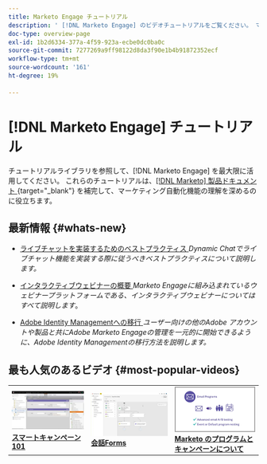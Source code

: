 ```yaml
---
title: Marketo Engage チュートリアル
description: ' [!DNL Marketo Engage] のビデオチュートリアルをご覧ください。 マーケティング自動化機能の使用方法などに関する理解を深めましょう。'
doc-type: overview-page
exl-id: 1b2d6334-377a-4f59-923a-ecbe0dc0ba0c
source-git-commit: 7277269a9ff98122d8da3f90e1b4b91872352ecf
workflow-type: tm+mt
source-wordcount: '161'
ht-degree: 19%

---
```


# [!DNL Marketo Engage] チュートリアル

チュートリアルライブラリを参照して、[!DNL Marketo Engage] を最大限に活用してください。 これらのチュートリアルは、[[!DNL Marketo]  製品ドキュメント ](https://experienceleague.adobe.com/docs/marketo/using/home.html?lang=ja){target="_blank"} を補完して、マーケティング自動化機能の理解を深めるのに役立ちます。

<!-- <div id="recs-overview-body-1"></div>
<div id="recs-overview-body-2"></div>
<div id="recs-overview-body-3"></div>
<div id="recs-overview-body-4"></div>
<div id="recs-overview-body-5"></div>
<div id="recs-overview-body-6"></div> -->

## 最新情報 {#whats-new}

* [ ライブチャットを実装するためのベストプラクティス ](https://experienceleague.adobe.com/en/docs/marketo-learn/tutorials/dynamic-chat/live-chat-best-practices)
  _Dynamic Chatでライブチャット機能を実装する際に従うべきベストプラクティスについて説明します。_

* [ インタラクティブウェビナーの概要 ](https://experienceleague.adobe.com/en/docs/marketo-learn/tutorials/events/interactive-webinars-overview)
  _Marketo Engageに組み込まれているウェビナープラットフォームである、インタラクティブウェビナーについてはすべて説明します_。

* [Adobe Identity Managementへの移行 ](https://experienceleague.adobe.com/ja/docs/marketo-learn/tutorials/fundamentals/migrating-to-adobe-identity-management)
  _ユーザー向けの他のAdobe アカウントや製品と共にAdobe Marketo Engageの管理を一元的に開始できるように、Adobe Identity Managementの移行方法を説明します。_

## 最も人気のあるビデオ {#most-popular-videos}

<table>
<tr>
<td>
<a href="https://experienceleague.adobe.com/ja/docs/marketo-learn/tutorials/programs-and-campaigns/smart-campaigns-101"><img alt="スマートキャンペーン 101 のサムネール画像" src="assets/tutorials-homepage-1.png"></a>
<div><a href="https://experienceleague.adobe.com/ja/docs/marketo-learn/tutorials/programs-and-campaigns/smart-campaigns-101"><strong>スマートキャンペーン 101</strong></a></div>
</td>
<td>
<a href="https://experienceleague.adobe.com/en/docs/marketo-learn/tutorials/dynamic-chat/conversational-forms"><img alt="会話型Formsのサムネール画像" src="assets/tutorials-homepage-2.png"></a>
<div><a href="https://experienceleague.adobe.com/en/docs/marketo-learn/tutorials/dynamic-chat/conversational-forms"><strong> 会話Forms</strong></a></div>
</td>
<td>
<a href="https://experienceleague.adobe.com/ja/docs/marketo-learn/tutorials/fundamentals/programs-and-campaigns"><img alt="Marketoのプログラムとキャンペーンについて" src="assets/tutorials-homepage-3.png" /></a>
<div><a href="https://experienceleague.adobe.com/ja/docs/marketo-learn/tutorials/fundamentals/programs-and-campaigns"><strong>Marketo のプログラムとキャンペーンについて</strong></a></div>
</td>
</tr>
</table>
